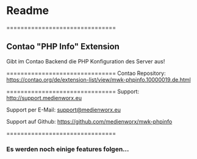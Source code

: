 # Readme
===============================

## Contao "PHP Info" Extension
Gibt im Contao Backend die PHP Konfiguration des Server aus!

===============================
Contao Repository:
https://contao.org/de/extension-list/view/mwk-phpinfo.10000019.de.html

===============================
Support: 
http://support.medienworx.eu

Support per E-Mail: 
support@medienworx.eu

Support auf Github: 
https://github.com/medienworx/mwk-phpinfo

===============================

### Es werden noch einige features folgen...
